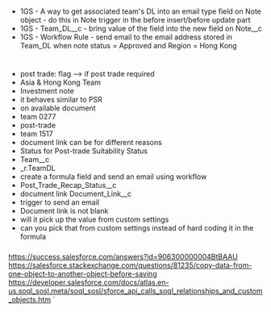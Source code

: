#
* 1GS - A way to get associated team's DL into an email type field on Note object - do this in Note trigger in the before insert/before update part 
* 1GS - Team_DL__c - bring value of the field into the new field on Note__c 
* 1GS - Workflow Rule - send email to the email address stored in Team_DL when note status = Approved and Region = Hong Kong
#
* post trade: flag --> if post trade required
* Asia & Hong Kong Team
* Investment note
* it behaves similar to PSR
* on available document
* team 0277
* post-trade
* team 1517
* document link can be for different reasons
* Status for Post-trade Suitability Status
* Team__c
* _r.TeamDL
* create a formula field and send an email using workflow
* Post_Trade_Recap_Status__c
* document link Document_Link__c
* trigger to send an email
* Document link is not blank
* will it pick up the value from custom settings
* can you pick that from custom settings instead of hard coding it in the formula
###
https://success.salesforce.com/answers?id=906300000004BtBAAU
https://salesforce.stackexchange.com/questions/81235/copy-data-from-one-object-to-another-object-before-saving
https://developer.salesforce.com/docs/atlas.en-us.soql_sosl.meta/soql_sosl/sforce_api_calls_soql_relationships_and_custom_objects.htm
`
